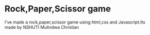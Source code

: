# Rock,Paper,Scissor game

I've made a rock,paper,scissor game using html,css and Javascript.Its made by NSHUTI Mulindwa Christian
